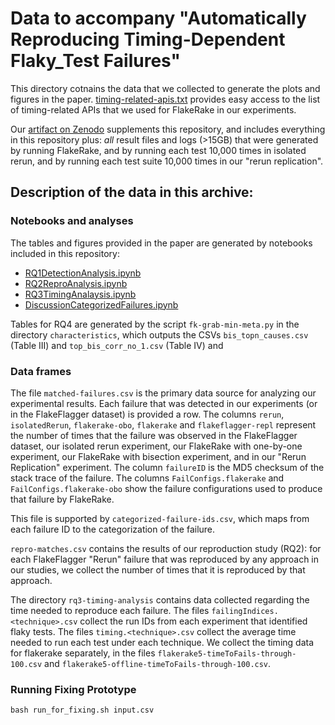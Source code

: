 # Data to accompany "Automatically Reproducing Timing-Dependent Flaky_Test Failures"

This directory cotnains the data that we collected to generate the plots and figures in the paper. [timing-related-apis.txt](timing-related-apis.txt) provides easy access to the list of timing-related APIs that we used for FlakeRake in our experiments.

Our [artifact on Zenodo](https://zenodo.org/record/7601133#.Y9xFCS-B2mc) supplements this repository, and includes everything in this repository plus:  *all* result files and logs (>15GB) that were generated by running FlakeRake, and by running each test 10,000 times in isolated rerun, and by running each test suite 10,000 times in our "rerun replication". 

## Description of the data in this archive:
### Notebooks and analyses
The tables and figures provided in the paper are generated by notebooks included in this repository:

* [RQ1DetectionAnalysis.ipynb](RQ1DetectionAnalysis.ipynb)
* [RQ2ReproAnalysis.ipynb](RQ2ReproAnalysis.ipynb)
* [RQ3TimingAnalaysis.ipynb](RQ3TimingAnalysis.ipynb)
* [DiscussionCategorizedFailures.ipynb](DiscussionCategorizedFailures.ipynb)

Tables for RQ4 are generated by the script `fk-grab-min-meta.py` in the directory `characteristics`, which outputs the CSVs `bis_topn_causes.csv` (Table III) and `top_bis_corr_no_1.csv` (Table IV) and 

### Data frames
The file `matched-failures.csv` is the primary data source for analyzing our experimental results. Each failure that was detected in our experiments (or in the FlakeFlagger dataset) is provided a row. The columns `rerun`, `isolatedRerun`, `flakerake-obo`, `flakerake` and `flakeflagger-repl` represent the number of times that the failure was observed in the FlakeFlagger dataset, our isolated rerun experiment, our FlakeRake with one-by-one experiment, our FlakeRake with bisection experiment, and in our "Rerun Replication" experiment. The column `failureID` is the MD5 checksum of the stack trace of the failure. The columns `FailConfigs.flakerake` and `FailConfigs.flakerake-obo` show the failure configurations used to produce that failure by FlakeRake.

This file is supported by `categorized-failure-ids.csv`, which maps from each failure ID to the categorization of the failure.

`repro-matches.csv` contains the results of our reproduction study (RQ2): for each FlakeFlagger "Rerun" failure that was reproduced by any approach in our studies, we collect the number of times that it is reproduced by that approach.

The directory `rq3-timing-analysis` contains data collected regarding the time needed to reproduce each failure. The files `failingIndices.<technique>.csv` collect the run IDs from each experiment that identified flaky tests. The files `timing.<technique>.csv` collect the average time needed to run each test under each technique. We collect the timing data for flakerake separately, in the files `flakerake5-timeToFails-through-100.csv` and `flakerake5-offline-timeToFails-through-100.csv`.

### Running Fixing Prototype

```bash run_for_fixing.sh input.csv```

